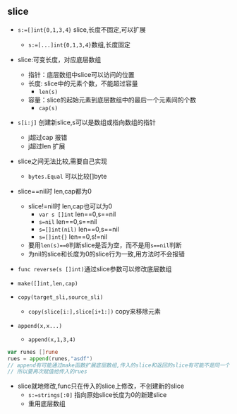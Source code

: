 ## slice
+ `s:=[]int{0,1,3,4}` slice,长度不固定,可以扩展
    + `s:=[...]int{0,1,3,4}`数组,长度固定

+ slice:可变长度，对应底层数组
    + 指针：底层数组中slice可以访问的位置
    + 长度: slice中的元素个数，不能超过容量
        + `len(s)`
    + 容量：slice的起始元素到底层数组中的最后一个元素间的个数
        + `cap(s)`

+ `s[i:j]` 创建新slice,s可以是数组或指向数组的指针
    + j超过cap 报错
    + j超过len 扩展

+ slice之间无法比较,需要自己实现
    + `bytes.Equal` 可以比较[]byte

+ slice==nil时 len,cap都为0
    + slice!=nil时 len,cap也可以为0
        + `var s []int` len==0,s==nil
        + `s=nil` len==0,s==nil
        + `s=[]int(nil)` len==0,s==nil
        + `s=[]int{}` len==0,s!=nil
    + 要用`len(s)==0`判断slice是否为空，而不是用`s==nil`判断
    + 为nil的slice和长度为0的slice行为一致,用方法时不会报错

+ `func reverse(s []int)`通过slice参数可以修改底层数组

+ `make([]int,len,cap)`

+ `copy(target_sli,source_sli)`
    + `copy(slice[i:],slice[i+1:])`  copy来移除元素

+ `append(x,x...)`
    + `append(x,1,3,4)`
```go
var runes []rune
rues = append(runes,"asdf")
// append有可能通过make函数扩展底层数组,传入的slice和返回的slice有可能不是同一个
// 所以要再次赋值给传入的rues
```

+ slice就地修改,func只在传入的slice上修改，不创建新的slice
    + `s:=strings[:0]` 指向原始slice长度为0的新建slice
    + 重用底层数组


